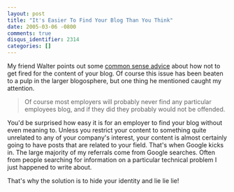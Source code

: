 ```yaml
---
layout: post
title: "It's Easier To Find Your Blog Than You Think"
date: 2005-03-06 -0800
comments: true
disqus_identifier: 2314
categories: []
---
```

My friend Walter points out some [common sense
advice](http://spaces.msn.com/members/waltimate/Blog/cns!1pCvw_V_FwCgTXneX4GXlXLw!147.entry)
about how not to get fired for the content of your blog. Of course this
issue has been beaten to a pulp in the larger blogosphere, but one thing
he mentioned caught my attention.

> Of course most employers will probably never find any particular
> employees blog, and if they did they probably would not be offended.

You'd be surprised how easy it is for an employer to find your blog
without even meaning to. Unless you restrict your content to something
quite unrelated to any of your company's interest, your content is
almost certainly going to have posts that are related to your field.
That's when Google kicks in. The large majority of my referrals come
from Google searches. Often from people searching for information on a
particular technical problem I just happened to write about.

That's why the solution is to hide your identity and lie lie lie!

